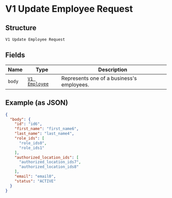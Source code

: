 
# V1 Update Employee Request

## Structure

`V1 Update Employee Request`

## Fields

| Name | Type | Description |
|  --- | --- | --- |
| `body` | [`V1 Employee`](/doc/models/v1-employee.md) | Represents one of a business's employees. |

## Example (as JSON)

```json
{
  "body": {
    "id": "id6",
    "first_name": "first_name6",
    "last_name": "last_name4",
    "role_ids": [
      "role_ids0",
      "role_ids1"
    ],
    "authorized_location_ids": [
      "authorized_location_ids7",
      "authorized_location_ids8"
    ],
    "email": "email0",
    "status": "ACTIVE"
  }
}
```

